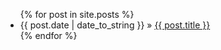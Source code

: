 <ul class="posts">
	{% for post in site.posts %}
	<li><span>{{ post.date | date_to_string }}</span> » <a href="{{ post.url }}" title="{{ post.title }}">{{ post.title }}</a></li>
	{% endfor %}
</ul>
